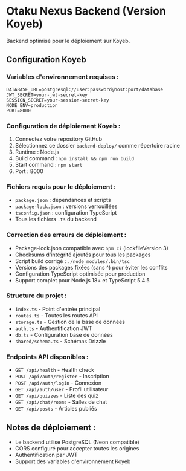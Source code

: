 # Otaku Nexus Backend (Version Koyeb)

Backend optimisé pour le déploiement sur Koyeb.

## Configuration Koyeb

### Variables d'environnement requises :
```
DATABASE_URL=postgresql://user:password@host:port/database
JWT_SECRET=your-jwt-secret-key
SESSION_SECRET=your-session-secret-key
NODE_ENV=production
PORT=8000
```

### Configuration de déploiement Koyeb :
1. Connectez votre repository GitHub
2. Sélectionnez ce dossier `backend-deploy/` comme répertoire racine
3. Runtime : Node.js
4. Build command : `npm install && npm run build`
5. Start command : `npm start`
6. Port : 8000

### Fichiers requis pour le déploiement :
- `package.json` : dépendances et scripts
- `package-lock.json` : versions verrouillées
- `tsconfig.json` : configuration TypeScript
- Tous les fichiers `.ts` du backend

### Correction des erreurs de déploiement :
- Package-lock.json compatible avec `npm ci` (lockfileVersion 3)
- Checksums d'intégrité ajoutés pour tous les packages
- Script build corrigé : `./node_modules/.bin/tsc`
- Versions des packages fixées (sans ^) pour éviter les conflits
- Configuration TypeScript optimisée pour production
- Support complet pour Node.js 18+ et TypeScript 5.4.5

### Structure du projet :
- `index.ts` - Point d'entrée principal
- `routes.ts` - Toutes les routes API
- `storage.ts` - Gestion de la base de données
- `auth.ts` - Authentification JWT
- `db.ts` - Configuration base de données
- `shared/schema.ts` - Schémas Drizzle

### Endpoints API disponibles :
- `GET /api/health` - Health check
- `POST /api/auth/register` - Inscription
- `POST /api/auth/login` - Connexion
- `GET /api/auth/user` - Profil utilisateur
- `GET /api/quizzes` - Liste des quiz
- `GET /api/chat/rooms` - Salles de chat
- `GET /api/posts` - Articles publiés

## Notes de déploiement :
- Le backend utilise PostgreSQL (Neon compatible)
- CORS configuré pour accepter toutes les origines
- Authentification par JWT
- Support des variables d'environnement Koyeb